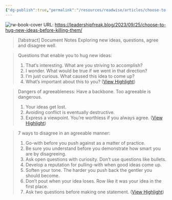 ```yaml
---
{"dg-publish":true,"permalink":"/resources/readwise/articles/choose-to-hug-new-ideas-before-killing-them/","tags":["articles","til","agreeableness","ideas","questions"],"created":"","updated":""}
---
```


![rw-book-cover](https://secure.gravatar.com/blavatar/1009c32133bff95bb215abe01dca20f6?s=96&d=https%3A%2F%2Fs0.wp.com%2Fi%2Fbuttonw-com.png)
URL: https://leadershipfreak.blog/2023/09/25/choose-to-hug-new-ideas-before-killing-them/
> [!abstract] Document Notes
> Exploring new ideas, questions, agree and disagree well.

> Questions that enable you to hug new ideas:
> 1. That’s interesting. What are you striving to accomplish?
> 2. I wonder. What would be true if we went in that direction?
> 3. I’m just curious. What caused this idea to come up?
> 4. What’s important about this to you? ([View Highlight](https://read.readwise.io/read/01hb61vafywwtfbncw55pgkqrn))

> Dangers of agreeableness:
> Have a backbone. Too agreeable is dangerous.
> 1. Your ideas get lost.
> 2. Avoiding conflict is eventually destructive.
> 3. Express a viewpoint. You’re worthless if you always agree. ([View Highlight](https://read.readwise.io/read/01hb61vfad45eg05pz3z29q572))

> 7 ways to disagree in an agreeable manner:
> 1. Go-with before you push against as a matter of practice.
> 2. Be sure you understand before you demonstrate how smart you are by disagreeing.
> 3. Ask open questions with curiosity. Don’t use questions like bullets.
> 4. Develop a reputation for pulling-with when good ideas come up.
> 5. Soften your tone. The harder you push back the gentler you should become.
> 6. Don’t pout when your idea loses. Row like it was your idea in the first place.
> 7. Ask two questions before making one statement. ([View Highlight](https://read.readwise.io/read/01hb61tmxvrvswqaeay37ks8qn))

